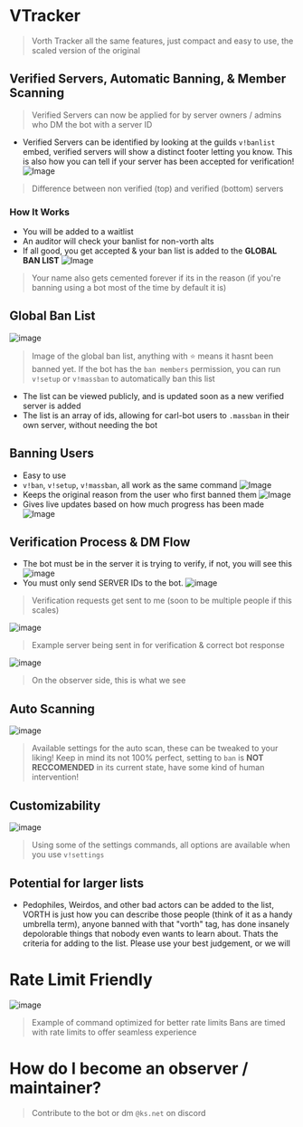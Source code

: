 # VTracker
> Vorth Tracker
> all the same features, just compact and easy to use, the scaled version of the original

## Verified Servers, Automatic Banning, & Member Scanning
> Verified Servers can now be applied for by server owners / admins who DM the bot with a server ID
- Verified Servers can be identified by looking at the guilds `v!banlist` embed, verified servers will show a distinct footer letting you know. This is also how you can tell if your server has been accepted for verification!
![Image](https://github.com/user-attachments/assets/9879c9f5-79be-4613-83c2-9cd1e5445280)
> Difference between non verified (top) and verified (bottom) servers

### How It Works
- You will be added to a waitlist
- An auditor will check your banlist for non-vorth alts
- If all good, you get accepted & your ban list is added to the **GLOBAL BAN LIST**
![Image](https://github.com/user-attachments/assets/0cc686ce-ea9d-473f-83e7-4ee2dea866a5)
> Your name also gets cemented forever if its in the reason (if you're banning using a bot most of the time by default it is)

## Global Ban List
![image](https://github.com/user-attachments/assets/379a7958-15f7-461a-ad69-4b1de8fe79d4)
> Image of the global ban list, anything with :star: means it hasnt been banned yet.
> If the bot has the `ban members` permission, you can run `v!setup` or `v!massban` to automatically ban this list
- The list can be viewed publicly, and is updated soon as a new verified server is added
- The list is an array of ids, allowing for carl-bot users to `.massban` in their own server, without needing the bot

## Banning Users
- Easy to use
- `v!ban`, `v!setup`, `v!massban`, all work as the same command
![Image](https://github.com/user-attachments/assets/0182ad2c-512d-4d2e-948f-2e5e49ba5046)
- Keeps the original reason from the user who first banned them
![Image](https://github.com/user-attachments/assets/cb1ef4d9-166f-4796-897f-e59d890a9743)
- Gives live updates based on how much progress has been made
![Image](https://github.com/user-attachments/assets/54945987-9143-4ff4-948b-4297891a4834)

## Verification Process & DM Flow
- The bot must be in the server it is trying to verify, if not, you will see this
![image](https://github.com/user-attachments/assets/33c21930-69d5-4e7c-b21c-5c632cdf387c)
- You must only send SERVER IDs to the bot.
![image](https://github.com/user-attachments/assets/3486a0d1-73ea-4632-852a-da9037037fa5)
> Verification requests get sent to me (soon to be multiple people if this scales)

![image](https://github.com/user-attachments/assets/7ba39dcb-670b-47fe-9ff5-f4bb18146c19)
> Example server being sent in for verification & correct bot response

![image](https://github.com/user-attachments/assets/9b57f76b-e9f0-488a-8c08-975e05af0f9c)
> On the observer side, this is what we see

## Auto Scanning
![image](https://github.com/user-attachments/assets/45451648-f8e4-41dd-b43d-a8992b2d3911)
> Available settings for the auto scan, these can be tweaked to your liking!
> Keep in mind its not 100% perfect, setting to `ban` is **NOT RECCOMENDED** in its current state, have some kind of human intervention!

## Customizability
![image](https://github.com/user-attachments/assets/6da6247f-169a-4fdd-847d-810263355850)
> Using some of the settings commands, all options are available when you use `v!settings`

## Potential for larger lists
- Pedophiles, Weirdos, and other bad actors can be added to the list, VORTH is just how you can describe those people (think of it as a handy umbrella term), anyone banned with that "vorth" tag, has done insanely depolorable things that nobody even wants to learn about. Thats the criteria for adding to the list. Please use your best judgement, or we will

# Rate Limit Friendly
![image](https://github.com/user-attachments/assets/bb05d240-542f-4ccf-9e37-43e80c10efc0)
> Example of command optimized for better rate limits
> Bans are timed with rate limits to offer seamless experience

# How do I become an observer / maintainer?
> Contribute to the bot or dm `@ks.net` on discord
